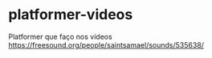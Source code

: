 # platformer-videos
Platformer que faço nos vídeos
https://freesound.org/people/saintsamael/sounds/535638/
